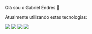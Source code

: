 Olá sou o Gabriel Endres 👋

Atualmente utilizando estas tecnologias:

![](	https://img.shields.io/badge/Flutter-02569B?style=for-the-badge&logo=flutter&logoColor=white) 
![](https://img.shields.io/badge/Dart-0175C2?style=for-the-badge&logo=dart&logoColor=white) 
![](https://img.shields.io/badge/Python-14354C?style=for-the-badge&logo=python&logoColor=white) 
![](	https://img.shields.io/badge/R-276DC3?style=for-the-badge&logo=r&logoColor=white) 


<!--
**Endres-G/Endres-G** is a ✨ _special_ ✨ repository because its `README.md` (this file) appears on your GitHub profile.

Here are some ideas to get you started:

- 🔭 I’m currently working on ...
- 🌱 I’m currently learning ...
- 👯 I’m looking to collaborate on ...
- 🤔 I’m looking for help with ...
- 💬 Ask me about ...
- 📫 How to reach me: ...
- 😄 Pronouns: ...
- ⚡ Fun fact: ...
-->
